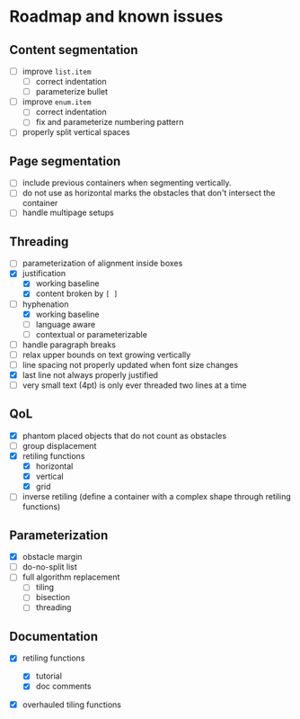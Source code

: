 # Roadmap and known issues

## Content segmentation
- [ ] improve `list.item`
  - [ ] correct indentation
  - [ ] parameterize bullet
- [ ] improve `enum.item`
  - [ ] correct indentation
  - [ ] fix and parameterize numbering pattern
- [ ] properly split vertical spaces

## Page segmentation
- [ ] include previous containers when segmenting vertically.
- [ ] do not use as horizontal marks the obstacles that don't intersect the container
- [ ] handle multipage setups

## Threading
- [ ] parameterization of alignment inside boxes
- [X] justification
  - [X] working baseline
  - [X] content broken by `[ ]`
- [ ] hyphenation
  - [X] working baseline
  - [ ] language aware
  - [ ] contextual or parameterizable
- [ ] handle paragraph breaks
- [ ] relax upper bounds on text growing vertically
- [ ] line spacing not properly updated when font size changes
- [X] last line not always properly justified
- [ ] very small text (4pt) is only ever threaded two lines at a time

## QoL

- [X] phantom placed objects that do not count as obstacles
- [ ] group displacement
- [X] retiling functions
  - [X] horizontal
  - [X] vertical
  - [X] grid
- [ ] inverse retiling (define a container with a complex shape through retiling functions)

## Parameterization

- [X] obstacle margin
- [ ] do-no-split list
- [ ] full algorithm replacement
  - [ ] tiling
  - [ ] bisection
  - [ ] threading

## Documentation

- [X] retiling functions
  - [X] tutorial
  - [X] doc comments
- [X] overhauled tiling functions

